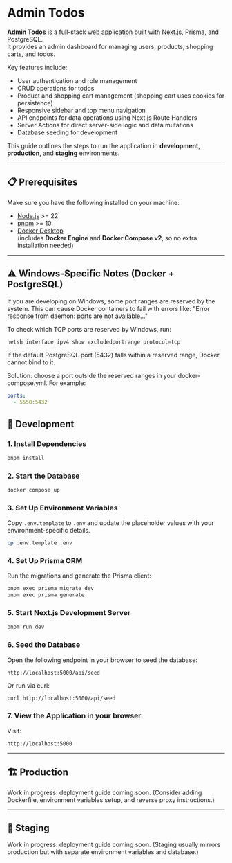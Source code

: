 # Admin Todos

**Admin Todos** is a full-stack web application built with Next.js, Prisma, and PostgreSQL.  
It provides an admin dashboard for managing users, products, shopping carts, and todos.

Key features include:

- User authentication and role management
- CRUD operations for todos
- Product and shopping cart management (shopping cart uses cookies for persistence)
- Responsive sidebar and top menu navigation
- API endpoints for data operations using Next.js Route Handlers
- Server Actions for direct server-side logic and data mutations
- Database seeding for development

This guide outlines the steps to run the application in **development**, **production**, and **staging** environments.

---

## 📋 Prerequisites

Make sure you have the following installed on your machine:

- [Node.js](https://nodejs.org/) >= 22
- [pnpm](https://pnpm.io/) >= 10
- [Docker Desktop](https://www.docker.com/products/docker-desktop/)  
  (includes **Docker Engine** and **Docker Compose v2**, so no extra installation needed)

---

## ⚠️ Windows-Specific Notes (Docker + PostgreSQL)

If you are developing on Windows, some port ranges are reserved by the system. This can cause Docker containers to fail with errors like: "Error response from daemon: ports are not available..."

To check which TCP ports are reserved by Windows, run:

```powershell
netsh interface ipv4 show excludedportrange protocol=tcp
```

If the default PostgreSQL port (5432) falls within a reserved range, Docker cannot bind to it.

Solution: choose a port outside the reserved ranges in your docker-compose.yml. For example:

```yaml
ports:
  - 5558:5432
```

## 🚀 Development

### 1. Install Dependencies

```bash
pnpm install
```

### 2. Start the Database

```bash
docker compose up
```

### 3. Set Up Environment Variables

Copy `.env.template` to `.env` and update the placeholder values with your environment-specific details.

```bash
cp .env.template .env
```

### 4. Set Up Prisma ORM

Run the migrations and generate the Prisma client:

```bash
pnpm exec prisma migrate dev
pnpm exec prisma generate
```

### 5. Start Next.js Development Server

```bash
pnpm run dev
```

### 6. Seed the Database

Open the following endpoint in your browser to seed the database:

```
http://localhost:5000/api/seed
```

Or run via curl:

```bash
curl http://localhost:5000/api/seed
```

### 7. View the Application in your browser

Visit:

```
http://localhost:5000
```

---

## 🏗️ Production

Work in progress: deployment guide coming soon.
(Consider adding Dockerfile, environment variables setup, and reverse proxy instructions.)

---

## 🧪 Staging

Work in progress: deployment guide coming soon.
(Staging usually mirrors production but with separate environment variables and database.)
